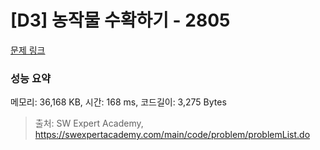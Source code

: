 # [D3] 농작물 수확하기 - 2805 

[문제 링크](https://swexpertacademy.com/main/code/problem/problemDetail.do?contestProbId=AV7GLXqKAWYDFAXB) 

### 성능 요약

메모리: 36,168 KB, 시간: 168 ms, 코드길이: 3,275 Bytes



> 출처: SW Expert Academy, https://swexpertacademy.com/main/code/problem/problemList.do